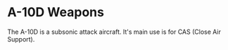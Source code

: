 # A-10D Weapons

The A-10D is a subsonic attack aircraft. It's main use is for CAS (Close Air Support).
